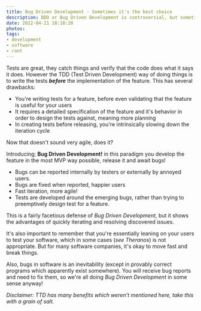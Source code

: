 ```yaml
---
title: Bug Driven Development - Sometimes it's the best choice
description: BDD or Bug Driven Development is controversial, but sometimes it's appropriate
date: 2022-04-21 18:18:20
photos: 
tags:
- development
- software
- rant
---
```


Tests are great, they catch things and verify that the code does what it says it does. However the TDD (Test Driven Development) way of doing things is to write the tests ***before*** the implementation of the feature. This has several drawbacks:

- You're writing tests for a feature, before even validating that the feature is useful for your users
- It requires a detailed specification of the feature and it's behavior in order to design the tests against, meaning more planning
- In creating tests before releasing, you're intrinsically slowing down the iteration cycle

Now that doesn't sound very agile, does it?

Introducing; **Bug Driven Development!** in this paradigm you develop the feature in the most MVP way possible, release it and await bugs!

- Bugs can be reported internally by testers or externally by annoyed users.
- Bugs are fixed when reported, happier users
- Fast iteration, more agile!
- Tests are developed around the emerging bugs, rather than trying to preemptively design test for a feature.

This is a fairly facetious defense of *Bug Driven Development*, but it shows the advantages of quickly iterating and resolving discovered issues.

It's also important to remember that you're essentially leaning on your users to test your software, which in some cases (*see Theranos*) is not appropriate. But for many software companies, it's okay to move fast and break things.

Also, bugs in software is an inevitability (except in provably correct programs which apparently exist somewhere). You will receive bug reports and need to fix them, so we're all doing *Bug Driven Development* in some sense anyway!

*Disclaimer: TTD has many benefits which weren't mentioned here, take this with a grain of salt.*
